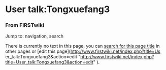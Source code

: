 
# User talk:Tongxuefang3

### From FIRSTwiki

Jump to: navigation, search

There is currently no text in this page, you can [search for this page
title](Special:Search/Tongxuefang3 "Special:Search/Tongxuefang3" )
in other pages or [edit this page](http://www.firstwiki.net/index.php?title=Us
er_talk:Tongxuefang3&action=edit
"http://www.firstwiki.net/index.php?title=User_talk:Tongxuefang3&action=edit"
).

